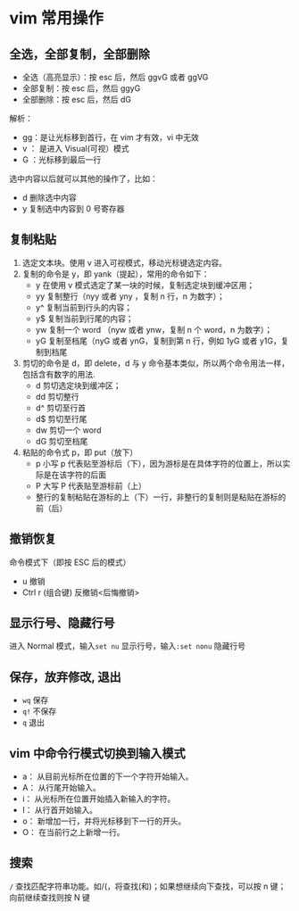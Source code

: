 # vim 常用操作

## 全选，全部复制，全部删除

- 全选（高亮显示）：按 esc 后，然后 ggvG 或者 ggVG
- 全部复制：按 esc 后，然后 ggyG
- 全部删除：按 esc 后，然后 dG

解析：

- gg：是让光标移到首行，在 vim 才有效，vi 中无效
- v ： 是进入 Visual(可视）模式
- G ：光标移到最后一行

选中内容以后就可以其他的操作了，比如：

- d 删除选中内容
- y 复制选中内容到 0 号寄存器

## 复制粘贴

1. 选定文本块。使用 v 进入可视模式，移动光标键选定内容。
2. 复制的命令是 y，即 yank（提起），常用的命令如下：
   - y 在使用 v 模式选定了某一块的时候，复制选定块到缓冲区用；
   - yy 复制整行（nyy 或者 yny ，复制 n 行，n 为数字）；
   - y^ 复制当前到行头的内容；
   - y\$ 复制当前到行尾的内容；
   - yw 复制一个 word （nyw 或者 ynw，复制 n 个 word，n 为数字）；
   - yG 复制至档尾（nyG 或者 ynG，复制到第 n 行，例如 1yG 或者 y1G，复制到档尾
3. 剪切的命令是 d，即 delete，d 与 y 命令基本类似，所以两个命令用法一样，包括含有数字的用法.
   - d 剪切选定块到缓冲区；
   - dd 剪切整行
   - d^ 剪切至行首
   - d\$ 剪切至行尾
   - dw 剪切一个 word
   - dG 剪切至档尾
4. 粘贴的命令式 p，即 put（放下）
   - p 小写 p 代表贴至游标后（下），因为游标是在具体字符的位置上，所以实际是在该字符的后面
   - P 大写 P 代表贴至游标前（上）
   - 整行的复制粘贴在游标的上（下）一行，非整行的复制则是粘贴在游标的前（后）

## 撤销恢复

命令模式下（即按 ESC 后的模式）

- u 撤销
- Ctrl r (组合键) 反撤销<后悔撤销>

## 显示行号、隐藏行号

进入 Normal 模式，输入`set nu` 显示行号，输入`:set nonu` 隐藏行号

## 保存，放弃修改, 退出

- `wq` 保存
- `q!` 不保存
- `q` 退出

## vim 中命令行模式切换到输入模式

- a： 从目前光标所在位置的下一个字符开始输入。
- A： 从行尾开始输入。
- i： 从光标所在位置开始插入新输入的字符。
- I： 从行首开始输入。
- o： 新增加一行，并将光标移到下一行的开头。
- O： 在当前行之上新增一行。

## 搜索

`/` 查找匹配字符串功能。如/(，将查找(和)；如果想继续向下查找，可以按 n 键；向前继续查找则按 N 键
